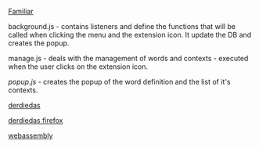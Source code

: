 [Familiar](https://chrome.google.com/webstore/detail/familiar/hpnebjlnefcefkkfflcokoafbojlbogc)
 
background.js - contains listeners and define the functions that will be called when clicking
the menu and the extension icon. It update the DB and creates the popup.

manage.js - deals with the management of words and contexts - executed when the user clicks on the extension icon. 

*popup.js* - creates the popup of the word definition and the list of it's contexts.


[derdiedas](https://chrome.google.com/webstore/detail/%D7%93%D7%A8%D7%93%D7%A1/ajojkcnpncmiciebeplpgdeafgfbllgp?fbclid=IwAR0Riq7zYa37fxuiLN3TbH4--Pki1vXJixvLWeifSg0wRTvJ-MHoHPdpV2c)

[derdiedas firefox](https://addons.mozilla.org/en-US/firefox/addon/%D7%93%D7%A8%D7%93%D7%A1/)

[webassembly](https://addons.mozilla.org/en-US/firefox/addon/%D7%93%D7%A8%D7%93%D7%A1/)


